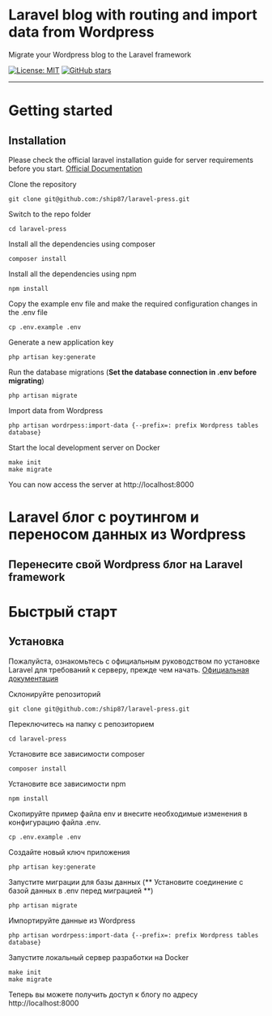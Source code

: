 # Laravel blog with routing and import data from Wordpress

Migrate your Wordpress blog to the Laravel framework

[![License: MIT](https://img.shields.io/badge/License-MIT-yellow.svg)](https://opensource.org/licenses/MIT)
[![GitHub stars](https://img.shields.io/github/stars/ship87/laravel-press.svg)](https://github.com/ship87/laravel-press/stargazers)

----------

# Getting started

## Installation

Please check the official laravel installation guide for server requirements before you start. [Official Documentation](https://laravel.com/docs/7.x/installation)


Clone the repository

    git clone git@github.com:/ship87/laravel-press.git

Switch to the repo folder

    cd laravel-press

Install all the dependencies using composer

    composer install
    
Install all the dependencies using npm

    npm install

Copy the example env file and make the required configuration changes in the .env file

    cp .env.example .env

Generate a new application key

    php artisan key:generate

Run the database migrations (**Set the database connection in .env before migrating**)

    php artisan migrate
    
Import data from Wordpress

    php artisan wordrpess:import-data {--prefix=: prefix Wordpress tables database} 

Start the local development server on Docker

    make init
    make migrate
    
You can now access the server at http://localhost:8000

# Laravel блог с роутингом и переносом данных из Wordpress

Перенесите свой Wordpress блог на Laravel framework
----------

# Быстрый старт

## Установка

Пожалуйста, ознакомьтесь с официальным руководством по установке Laravel для требований к серверу, прежде чем начать. [Официальная документация](https://laravel.com/docs/7.x/installation)


Склонируйте репозиторий

    git clone git@github.com:/ship87/laravel-press.git

Переключитесь на папку с репозиторием

    cd laravel-press

Установите все зависимости composer

    composer install
    
Установите все зависимости npm

    npm install

Скопируйте пример файла env и внесите необходимые изменения в конфигурацию файла .env.

    cp .env.example .env

Создайте новый ключ приложения

    php artisan key:generate

Запустите миграции для базы данных (** Установите соединение с базой данных в .env перед миграцией **)

    php artisan migrate
    
Импортируйте данные из Wordpress

    php artisan wordrpess:import-data {--prefix=: prefix Wordpress tables database} 

Запустите локальный сервер разработки на Docker

    make init
    make migrate

Теперь вы можете получить доступ к блогу по адресу http://localhost:8000

